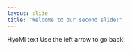 ```yaml
---
layout: slide
title: "Welcome to our second slide!"
---
```

HyoMi text
Use the left arrow to go back!
